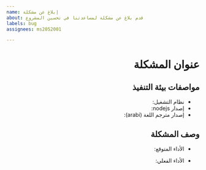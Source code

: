 ```yaml
---
name: إبلاغ عن مشكلة
about: قدم بلاغ عن مشكلة لمساعدتنا في تحسين المشروع
labels: bug
assignees: ms2052001

---
```


<div dir=rtl>

<!--
    ✏️ يمكنك الضغط على ctrl+shift الموجودان على اليمين لتحويل صندوق الكتابة هذا لـ "من-المين-لليسار".
-->

# عنوان المشكلة

## مواصفات بيئة التنفيذ

- نظام التشغيل:
- إصدار nodejs:
- إصدار مترجم اللغة (arabi):

## وصف المشكلة

- الأداء المتوقع:

- الأداء الفعلي:

</div>
